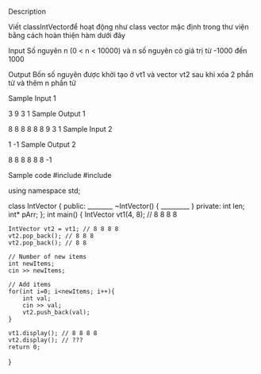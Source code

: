 Description

Viết classIntVectorđể hoạt động như class vector mặc định trong thư viện <vector> bằng cách hoàn thiện hàm dưới đây

Input
Số nguyên n (0 < n < 10000) và n số nguyên có giá trị từ -1000 đến 1000

Output
Bốn số nguyên được khởi tạo ở vt1 và vector vt2 sau khi xóa 2 phần tử và thêm n phần tử

Sample Input 1

3
9 3 1
Sample Output 1

8 8 8 8
8 8 9 3 1
Sample Input 2

1
-1
Sample Output 2

8 8 8 8
8 8 -1

Sample code
#include <iostream>
#include <vector>

using namespace std;

class IntVector
{
public:
  	________
    ~IntVector()
    {
      _________
    }
private:
    int len;
    int* pArr;
};
int main()
{
    IntVector vt1(4, 8); // 8 8 8 8

    IntVector vt2 = vt1; // 8 8 8 8
    vt2.pop_back(); // 8 8 8
    vt2.pop_back(); // 8 8

    // Number of new items
    int newItems;
    cin >> newItems;

    // Add items
    for(int i=0; i<newItems; i++){
        int val;
        cin >> val;
        vt2.push_back(val);
    }

    vt1.display(); // 8 8 8 8
    vt2.display(); // ???
    return 0;
}
